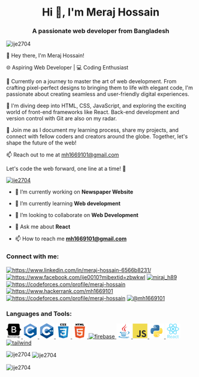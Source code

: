 <h1 align="center">Hi 👋, I'm Meraj Hossain</h1>
<h3 align="center">A passionate web developer from Bangladesh</h3>

<p align="left"> <img src="https://komarev.com/ghpvc/?username=ije2704&label=Profile%20views&color=0e75b6&style=flat" alt="ije2704" /> </p>
👋 Hey there, I'm Meraj Hossain!

🌐 Aspiring Web Developer | 💻 Coding Enthusiast

🚀 Currently on a journey to master the art of web development. From crafting pixel-perfect designs to bringing them to life with elegant code, I'm passionate about creating seamless and user-friendly digital experiences.

🎯 I'm diving deep into HTML, CSS, JavaScript, and exploring the exciting world of front-end frameworks like React. Back-end development and version control with Git are also on my radar.

🌱 Join me as I document my learning process, share my projects, and connect with fellow coders and creators around the globe. Together, let's shape the future of the web!

📫 Reach out to me at mh1669101@gmail.com

Let's code the web forward, one line at a time! 🌟


<p align="left"> <a href="https://github.com/ryo-ma/github-profile-trophy"><img src="https://github-profile-trophy.vercel.app/?username=ije2704" alt="ije2704" /></a> </p>

- 🔭 I’m currently working on **Newspaper Website**

- 🌱 I’m currently learning **Web development**

- 👯 I’m looking to collaborate on **Web Development**

- 💬 Ask me about **React**

- 📫 How to reach me **mh1669101@gmail.com**

<h3 align="left">Connect with me:</h3>
<p align="left">
<a href="https://linkedin.com/in/https://www.linkedin.com/in/meraj-hossain-6566b8231/" target="blank"><img align="center" src="https://raw.githubusercontent.com/rahuldkjain/github-profile-readme-generator/master/src/images/icons/Social/linked-in-alt.svg" alt="https://www.linkedin.com/in/meraj-hossain-6566b8231/" height="30" width="40" /></a>
<a href="https://fb.com/https://www.facebook.com/ije0010?mibextid=zbwkwl" target="blank"><img align="center" src="https://raw.githubusercontent.com/rahuldkjain/github-profile-readme-generator/master/src/images/icons/Social/facebook.svg" alt="https://www.facebook.com/ije0010?mibextid=zbwkwl" height="30" width="40" /></a>
<a href="https://instagram.com/miraj_h89" target="blank"><img align="center" src="https://raw.githubusercontent.com/rahuldkjain/github-profile-readme-generator/master/src/images/icons/Social/instagram.svg" alt="miraj_h89" height="30" width="40" /></a>
<a href="https://www.codechef.com/users/https://codeforces.com/profile/meraj-hossain" target="blank"><img align="center" src="https://cdn.jsdelivr.net/npm/simple-icons@3.1.0/icons/codechef.svg" alt="https://codeforces.com/profile/meraj-hossain" height="30" width="40" /></a>
<a href="https://www.hackerrank.com/https://www.hackerrank.com/mh1669101" target="blank"><img align="center" src="https://raw.githubusercontent.com/rahuldkjain/github-profile-readme-generator/master/src/images/icons/Social/hackerrank.svg" alt="https://www.hackerrank.com/mh1669101" height="30" width="40" /></a>
<a href="https://codeforces.com/profile/https://codeforces.com/profile/meraj-hossain" target="blank"><img align="center" src="https://raw.githubusercontent.com/rahuldkjain/github-profile-readme-generator/master/src/images/icons/Social/codeforces.svg" alt="https://codeforces.com/profile/meraj-hossain" height="30" width="40" /></a>
<a href="https://www.hackerearth.com/@mh1669101" target="blank"><img align="center" src="https://raw.githubusercontent.com/rahuldkjain/github-profile-readme-generator/master/src/images/icons/Social/hackerearth.svg" alt="@mh1669101" height="30" width="40" /></a>
</p>

<h3 align="left">Languages and Tools:</h3>
<p align="left"> <a href="https://getbootstrap.com" target="_blank" rel="noreferrer"> <img src="https://raw.githubusercontent.com/devicons/devicon/master/icons/bootstrap/bootstrap-plain-wordmark.svg" alt="bootstrap" width="40" height="40"/> </a> <a href="https://www.cprogramming.com/" target="_blank" rel="noreferrer"> <img src="https://raw.githubusercontent.com/devicons/devicon/master/icons/c/c-original.svg" alt="c" width="40" height="40"/> </a> <a href="https://www.w3schools.com/cpp/" target="_blank" rel="noreferrer"> <img src="https://raw.githubusercontent.com/devicons/devicon/master/icons/cplusplus/cplusplus-original.svg" alt="cplusplus" width="40" height="40"/> </a> <a href="https://www.w3schools.com/css/" target="_blank" rel="noreferrer"> <img src="https://raw.githubusercontent.com/devicons/devicon/master/icons/css3/css3-original-wordmark.svg" alt="css3" width="40" height="40"/> </a> <a href="https://www.w3.org/html/" target="_blank" rel="noreferrer"> <img src="https://raw.githubusercontent.com/devicons/devicon/master/icons/html5/html5-original-wordmark.svg" alt="html5" width="40" height="40"/> </a> <a href="https://firebase.google.com/" target="_blank" rel="noreferrer"> <img src="https://www.vectorlogo.zone/logos/firebase/firebase-icon.svg" alt="firebase" width="40" height="40"/> </a> <a href="https://www.java.com" target="_blank" rel="noreferrer"> <img src="https://raw.githubusercontent.com/devicons/devicon/master/icons/java/java-original.svg" alt="java" width="40" height="40"/> </a> <a href="https://developer.mozilla.org/en-US/docs/Web/JavaScript" target="_blank" rel="noreferrer"> <img src="https://raw.githubusercontent.com/devicons/devicon/master/icons/javascript/javascript-original.svg" alt="javascript" width="40" height="40"/> </a> <a href="https://www.python.org" target="_blank" rel="noreferrer"> <img src="https://raw.githubusercontent.com/devicons/devicon/master/icons/python/python-original.svg" alt="python" width="40" height="40"/> </a> <a href="https://reactjs.org/" target="_blank" rel="noreferrer"> <img src="https://raw.githubusercontent.com/devicons/devicon/master/icons/react/react-original-wordmark.svg" alt="react" width="40" height="40"/> </a> <a href="https://tailwindcss.com/" target="_blank" rel="noreferrer"> <img src="https://www.vectorlogo.zone/logos/tailwindcss/tailwindcss-icon.svg" alt="tailwind" width="40" height="40"/> </a> </p>

<p><img align="left" src="https://github-readme-stats.vercel.app/api/top-langs?username=ije2704&show_icons=true&locale=en&layout=compact" alt="ije2704" /></p>

<p>&nbsp;<img align="center" src="https://github-readme-stats.vercel.app/api?username=ije2704&show_icons=true&locale=en" alt="ije2704" /></p>

<p><img align="center" src="https://github-readme-streak-stats.herokuapp.com/?user=ije2704&" alt="ije2704" /></p>
